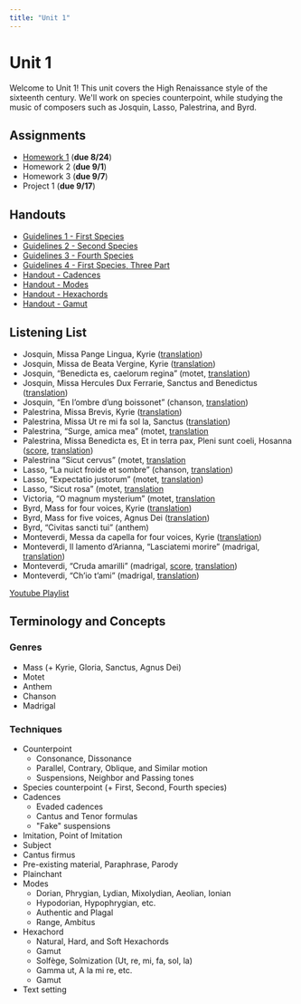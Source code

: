 ```yaml
---
title: "Unit 1"
---
```


# Unit 1

Welcome to Unit 1! This unit covers the High Renaissance style of the 
sixteenth century. We'll work on species counterpoint, while studying 
the music of composers such as Josquin, Lasso, Palestrina, and Byrd.

## Assignments

* [Homework 1](HW-1.pdf) (**due 8/24**)
* Homework 2 (**due 9/1**)
* Homework 3 (**due 9/7**)
* Project 1  (**due 9/17**)

## Handouts

* [Guidelines 1 - First Species](guidelines-1.pdf)
* [Guidelines 2 - Second Species](guidelines-2.pdf)
* [Guidelines 3 - Fourth Species](guidelines-3.pdf)
* [Guidelines 4 - First Species, Three Part](guidelines-4.pdf)
* [Handout - Cadences](cadences.pdf)
* [Handout - Modes](modes.pdf)
* [Handout - Hexachords](hexachords.pdf)
* [Handout - Gamut](gamut.pdf)

## Listening List

* Josquin, Missa Pange Lingua, Kyrie ([translation](/translations/mass#kyrie))
* Josquin, Missa de Beata Vergine, Kyrie ([translation](/translations/mass#kyrie))
* Josquin, “Benedicta es, caelorum regina” (motet, [translation](translations/benedicta-es))
* Josquin, Missa Hercules Dux Ferrarie, Sanctus and Benedictus ([translation](/translations/mass#sanctus))
* Josquin, “En l’ombre d’ung boissonet” (chanson, [translation](/translations/en-lombre-dung-boissonet))
* Palestrina, Missa Brevis, Kyrie ([translation](/translations/mass#kyrie))
* Palestrina, Missa Ut re mi fa sol la, Sanctus ([translation](/translations/mass#sanctus))
* Palestrina, “Surge, amica mea” (motet, [translation](translations/surge-amica-mea)
* Palestrina, Missa Benedicta es, Et in terra pax, Pleni sunt coeli, Hosanna ([score](missa-benedicta-es.pdf), [translation](translations/mass#gloria))
* Palestrina “Sicut cervus”  (motet, [translation](translations/sicut-cervus)
* Lasso, “La nuict froide et sombre” (chanson, [translation](translations/la-nuict-froide-et-sombre))
* Lasso, “Expectatio justorum” (motet, [translation](translations/expectatio-justorum))
* Lasso, “Sicut rosa” (motet, [translation](translations/sicut-rosa)
* Victoria, “O magnum mysterium” (motet, [translation](translations/o-magnum-mysterium)
* Byrd, Mass for four voices, Kyrie ([translation](/translations/mass#kyrie))
* Byrd, Mass for five voices, Agnus Dei ([translation](/translations/mass#agnus-dei))
* Byrd, “Civitas sancti tui” (anthem)
* Monteverdi, Messa da capella for four voices, Kyrie ([translation](/translations/mass#kyrie))
* Monteverdi, Il lamento d’Arianna, “Lasciatemi morire” (madrigal, [translation](/translations/lasciatemi-morire))
* Monteverdi, “Cruda amarilli” (madrigal, [score](), [translation](/translations/cruda-amarilli))
* Monteverdi, “Ch’io t’ami” (madrigal, [translation](/translations/chio-tami))

[Youtube Playlist](https://www.youtube.com/playlist?list=PLYyTDR5WeGuTtL7G92HVmXBzi6G2xiL1a)

## Terminology and Concepts

### Genres

* Mass (+ Kyrie, Gloria, Sanctus, Agnus Dei)
* Motet
* Anthem
* Chanson
* Madrigal

### Techniques

* Counterpoint
  * Consonance, Dissonance
  * Parallel, Contrary, Oblique, and Similar motion
  * Suspensions, Neighbor and Passing tones
* Species counterpoint (+ First, Second, Fourth species)
* Cadences
  * Evaded cadences
  * Cantus and Tenor formulas
  * "Fake" suspensions
* Imitation, Point of Imitation
* Subject
* Cantus firmus
* Pre-existing material, Paraphrase, Parody
* Plainchant 
* Modes
  * Dorian, Phrygian, Lydian, Mixolydian, Aeolian, Ionian
  * Hypodorian, Hypophrygian, etc.
  * Authentic and Plagal
  * Range, Ambitus
* Hexachord
  * Natural, Hard, and Soft Hexachords
  * Gamut
  * Solfège, Solmization (Ut, re, mi, fa, sol, la)
  * Gamma ut, A la mi re, etc.
  * Gamut
* Text setting
